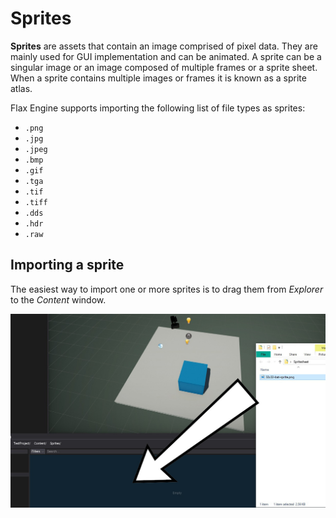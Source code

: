 # Sprites

**Sprites** are assets that contain an image comprised of pixel data. They are mainly used for GUI implementation and can be animated. A sprite can be a singular image or an image composed of multiple frames or a sprite sheet. When a sprite contains multiple images or frames it is known as a sprite atlas.

Flax Engine supports importing the following list of file types as sprites:
- `.png`
- `.jpg`
- `.jpeg`
- `.bmp`
- `.gif`
- `.tga`
- `.tif`
- `.tiff`
- `.dds`
- `.hdr`
- `.raw`

## Importing a sprite

The easiest way to import one or more sprites is to drag them from *Explorer* to the *Content* window.

![Importing Sprites](media/sprites-01.jpg)
